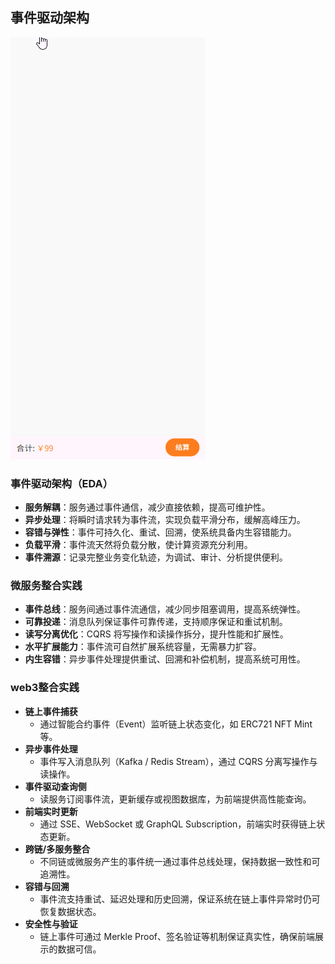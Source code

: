 ## 事件驱动架构
![cartify](./cartify/cartify.gif)

### 事件驱动架构（EDA）  

- **服务解耦**：服务通过事件通信，减少直接依赖，提高可维护性。  
- **异步处理**：将瞬时请求转为事件流，实现负载平滑分布，缓解高峰压力。  
- **容错与弹性**：事件可持久化、重试、回溯，使系统具备内生容错能力。  
- **负载平滑**：事件流天然将负载分散，使计算资源充分利用。  
- **事件溯源**：记录完整业务变化轨迹，为调试、审计、分析提供便利。  

### 微服务整合实践

- **事件总线**：服务间通过事件流通信，减少同步阻塞调用，提高系统弹性。  
- **可靠投递**：消息队列保证事件可靠传递，支持顺序保证和重试机制。  
- **读写分离优化**：CQRS 将写操作和读操作拆分，提升性能和扩展性。  
- **水平扩展能力**：事件流可自然扩展系统容量，无需暴力扩容。  
- **内生容错**：异步事件处理提供重试、回溯和补偿机制，提高系统可用性。  

### web3整合实践

- **链上事件捕获**
  - 通过智能合约事件（Event）监听链上状态变化，如 ERC721 NFT Mint 等。
- **异步事件处理**
  - 事件写入消息队列（Kafka / Redis Stream），通过 CQRS 分离写操作与读操作。
- **事件驱动查询侧**
  - 读服务订阅事件流，更新缓存或视图数据库，为前端提供高性能查询。
- **前端实时更新**
  - 通过 SSE、WebSocket 或 GraphQL Subscription，前端实时获得链上状态更新。
- **跨链/多服务整合**
  - 不同链或微服务产生的事件统一通过事件总线处理，保持数据一致性和可追溯性。
- **容错与回溯**
  - 事件流支持重试、延迟处理和历史回溯，保证系统在链上事件异常时仍可恢复数据状态。
- **安全性与验证**
  - 链上事件可通过 Merkle Proof、签名验证等机制保证真实性，确保前端展示的数据可信。
